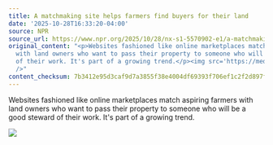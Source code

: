 ```yaml
---
title: A matchmaking site helps farmers find buyers for their land
date: '2025-10-28T16:33:20-04:00'
source: NPR
source_url: https://www.npr.org/2025/10/28/nx-s1-5570902-e1/a-matchmaking-site-helps-farmers-find-buyers-for-their-land
original_content: "<p>Websites fashioned like online marketplaces match aspiring farmers
  with land owners who want to pass their property to someone who will be a good steward
  of their work. It's part of a growing trend.</p><img src='https://media.npr.org/include/images/tracking/npr-rss-pixel.png?story=nx-s1-5570902-e1'
  />"
content_checksum: 7b3412e95d3caf9d7a3855f38e4004df69393f706ef1c2f2d897f915989f1ed9
---
```


Websites fashioned like online marketplaces match aspiring farmers with land owners who want to pass their property to someone who will be a good steward of their work. It's part of a growing trend.

 ![](https://media.npr.org/include/images/tracking/npr-rss-pixel.png?story=nx-s1-5570902-e1)